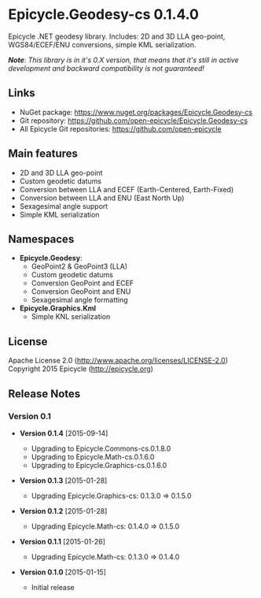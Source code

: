 # Epicycle.Geodesy-cs 0.1.4.0
Epicycle .NET geodesy library. Includes: 2D and 3D LLA geo-point, WGS84/ECEF/ENU conversions, simple KML serialization.

***Note***: *This library is in it's 0.X version, that means that it's still in active development and backward compatibility is not guaranteed!*

## Links
* NuGet package: https://www.nuget.org/packages/Epicycle.Geodesy-cs
* Git repository: https://github.com/open-epicycle/Epicycle.Geodesy-cs
* All Epicycle Git repositories: https://github.com/open-epicycle

## Main features
* 2D and 3D LLA geo-point
* Custom geodetic datums
* Conversion between LLA and ECEF (Earth-Centered, Earth-Fixed)
* Conversion between LLA and ENU (East North Up)
* Sexagesimal angle support
* Simple KML serialization

## Namespaces
* **Epicycle.Geodesy**:
  * GeoPoint2 & GeoPoint3 (LLA)
  * Custom geodetic datums
  * Conversion GeoPoint and ECEF
  * Conversion GeoPoint and ENU
  * Sexagesimal angle formatting
* **Epicycle.Graphics.Kml**
  * Simple KNL serialization

## License
Apache License 2.0 (http://www.apache.org/licenses/LICENSE-2.0)
Copyright 2015 Epicycle (http://epicycle.org)

## Release Notes
### Version 0.1 

* **Version 0.1.4** [2015-09-14]
  * Upgrading to Epicycle.Commons-cs.0.1.8.0
  * Upgrading to Epicycle.Math-cs.0.1.6.0
  * Upgrading to Epicycle.Graphics-cs.0.1.6.0

* **Version 0.1.3** [2015-01-28]
  * Upgrading Epicycle.Graphics-cs: 0.1.3.0 => 0.1.5.0

* **Version 0.1.2** [2015-01-28]
  * Upgrading Epicycle.Math-cs: 0.1.4.0 => 0.1.5.0

* **Version 0.1.1** [2015-01-26]
  * Upgrading Epicycle.Math-cs: 0.1.3.0 => 0.1.4.0

* **Version 0.1.0** [2015-01-15]
  * Initial release
